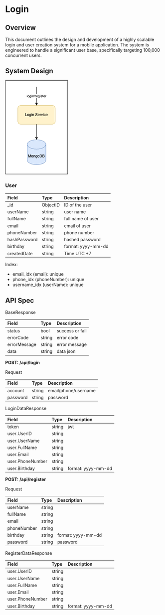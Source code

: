 # Login

## Overview
This document outlines the design and development of a highly scalable login and user creation system for a mobile application. The system is engineered to handle a significant user base, specifically targeting 100,000 concurrent users.

## System Design

<img src="./asset/login.drawio.png">

### User

| Field        | Type     | Description        | 
|:-------------|:---------|:-------------------| 
| _id          | ObjectID | ID of the user     | 
| userName     | string   | user name          |
| fullName     | string   | full name of user  |
| email        | string   | email of user      |
| phoneNumber  | string   | phone number       |
| hashPassword | string   | hashed password    |
| birthday     | string   | format: yyyy-mm-dd |
| createdDate  | string   | Time UTC +7        |

Index:
* email_idx (email): unique
* phone_idx (phoneNumber): unique
* username_idx (userName): unique

## API Spec

BaseResponse

| Field        | Type   | Description     | 
|:-------------|:-------|:----------------| 
| status       | bool   | success or fail | 
| errorCode    | string | error code      |
| errorMessage | string | error message   |
| data         | string | data json       |

**POST: /api/login**

Request

| Field    | Type   | Description          | 
|:---------|:-------|:---------------------| 
| account  | string | email/phone/username | 
| password | string | password             |

LoginDataResponse

| Field            | Type   | Description        | 
|:-----------------|:-------|:-------------------| 
| token            | string | jwt                | 
| user.UserID      | string |                    |
| user.UserName    | string |                    |
| user.FullName    | string |                    |
| user.Email       | string |                    |
| user.PhoneNumber | string |                    |
| user.Birthday    | string | format: yyyy-mm-dd |

**POST: /api/register**

Request

| Field       | Type    | Description        | 
|:------------|:--------|:-------------------| 
| userName    | string  |                    |
| fullName    | string  |                    |
| email       | string  |                    |
| phoneNumber | string  |                    |
| birthday    | string  | format: yyyy-mm-dd | 
| password    | string  | password           |

RegisterDataResponse

| Field            | Type   | Description        | 
|:-----------------|:-------|:-------------------|
| user.UserID      | string |                    |
| user.UserName    | string |                    |
| user.FullName    | string |                    |
| user.Email       | string |                    |
| user.PhoneNumber | string |                    |
| user.Birthday    | string | format: yyyy-mm-dd |


